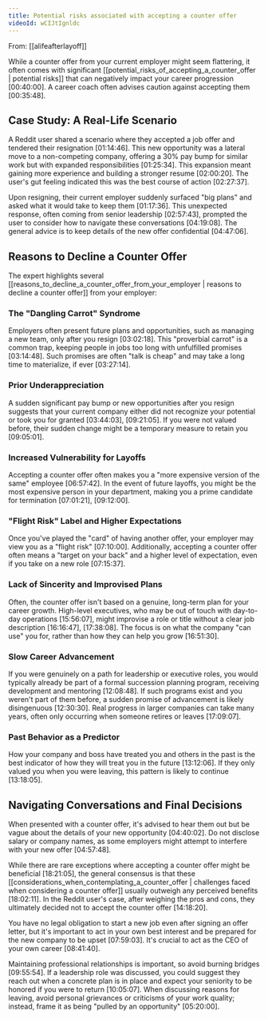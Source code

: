 ```yaml
---
title: Potential risks associated with accepting a counter offer
videoId: wCIJtIgnldc
---
```


From: [[alifeafterlayoff]] <br/> 

While a counter offer from your current employer might seem flattering, it often comes with significant [[potential_risks_of_accepting_a_counter_offer | potential risks]] that can negatively impact your career progression <a class="yt-timestamp" data-t="00:40:00">[00:40:00]</a>. A career coach often advises caution against accepting them <a class="yt-timestamp" data-t="00:35:48">[00:35:48]</a>.

## Case Study: A Real-Life Scenario

A Reddit user shared a scenario where they accepted a job offer and tendered their resignation <a class="yt-timestamp" data-t="01:14:46">[01:14:46]</a>. This new opportunity was a lateral move to a non-competing company, offering a 30% pay bump for similar work but with expanded responsibilities <a class="yt-timestamp" data-t="01:25:34">[01:25:34]</a>. This expansion meant gaining more experience and building a stronger resume <a class="yt-timestamp" data-t="02:00:20">[02:00:20]</a>. The user's gut feeling indicated this was the best course of action <a class="yt-timestamp" data-t="02:27:37">[02:27:37]</a>.

Upon resigning, their current employer suddenly surfaced "big plans" and asked what it would take to keep them <a class="yt-timestamp" data-t="01:17:36">[01:17:36]</a>. This unexpected response, often coming from senior leadership <a class="yt-timestamp" data-t="02:57:43">[02:57:43]</a>, prompted the user to consider how to navigate these conversations <a class="yt-timestamp" data-t="04:19:08">[04:19:08]</a>. The general advice is to keep details of the new offer confidential <a class="yt-timestamp" data-t="04:47:06">[04:47:06]</a>.

## Reasons to Decline a Counter Offer

The expert highlights several [[reasons_to_decline_a_counter_offer_from_your_employer | reasons to decline a counter offer]] from your employer:

### The "Dangling Carrot" Syndrome
Employers often present future plans and opportunities, such as managing a new team, only after you resign <a class="yt-timestamp" data-t="03:02:18">[03:02:18]</a>. This "proverbial carrot" is a common trap, keeping people in jobs too long with unfulfilled promises <a class="yt-timestamp" data-t="03:14:48">[03:14:48]</a>. Such promises are often "talk is cheap" and may take a long time to materialize, if ever <a class="yt-timestamp" data-t="03:27:14">[03:27:14]</a>.

### Prior Underappreciation
A sudden significant pay bump or new opportunities after you resign suggests that your current company either did not recognize your potential or took you for granted <a class="yt-timestamp" data-t="03:44:03">[03:44:03]</a>, <a class="yt-timestamp" data-t="09:21:05">[09:21:05]</a>. If you were not valued before, their sudden change might be a temporary measure to retain you <a class="yt-timestamp" data-t="09:05:01">[09:05:01]</a>.

### Increased Vulnerability for Layoffs
Accepting a counter offer often makes you a "more expensive version of the same" employee <a class="yt-timestamp" data-t="06:57:42">[06:57:42]</a>. In the event of future layoffs, you might be the most expensive person in your department, making you a prime candidate for termination <a class="yt-timestamp" data-t="07:01:21">[07:01:21]</a>, <a class="yt-timestamp" data-t="09:12:00">[09:12:00]</a>.

### "Flight Risk" Label and Higher Expectations
Once you've played the "card" of having another offer, your employer may view you as a "flight risk" <a class="yt-timestamp" data-t="07:10:00">[07:10:00]</a>. Additionally, accepting a counter offer often means a "target on your back" and a higher level of expectation, even if you take on a new role <a class="yt-timestamp" data-t="07:15:37">[07:15:37]</a>.

### Lack of Sincerity and Improvised Plans
Often, the counter offer isn't based on a genuine, long-term plan for your career growth. High-level executives, who may be out of touch with day-to-day operations <a class="yt-timestamp" data-t="15:56:07">[15:56:07]</a>, might improvise a role or title without a clear job description <a class="yt-timestamp" data-t="16:16:47">[16:16:47]</a>, <a class="yt-timestamp" data-t="17:38:08">[17:38:08]</a>. The focus is on what the company "can use" you for, rather than how they can help you grow <a class="yt-timestamp" data-t="16:51:30">[16:51:30]</a>.

### Slow Career Advancement
If you were genuinely on a path for leadership or executive roles, you would typically already be part of a formal succession planning program, receiving development and mentoring <a class="yt-timestamp" data-t="12:08:48">[12:08:48]</a>. If such programs exist and you weren't part of them before, a sudden promise of advancement is likely disingenuous <a class="yt-timestamp" data-t="12:30:30">[12:30:30]</a>. Real progress in larger companies can take many years, often only occurring when someone retires or leaves <a class="yt-timestamp" data-t="17:09:07">[17:09:07]</a>.

### Past Behavior as a Predictor
How your company and boss have treated you and others in the past is the best indicator of how they will treat you in the future <a class="yt-timestamp" data-t="13:12:06">[13:12:06]</a>. If they only valued you when you were leaving, this pattern is likely to continue <a class="yt-timestamp" data-t="13:18:05">[13:18:05]</a>.

## Navigating Conversations and Final Decisions

When presented with a counter offer, it's advised to hear them out but be vague about the details of your new opportunity <a class="yt-timestamp" data-t="04:40:02">[04:40:02]</a>. Do not disclose salary or company names, as some employers might attempt to interfere with your new offer <a class="yt-timestamp" data-t="04:57:48">[04:57:48]</a>.

While there are rare exceptions where accepting a counter offer might be beneficial <a class="yt-timestamp" data-t="18:21:05">[18:21:05]</a>, the general consensus is that these [[considerations_when_contemplating_a_counter_offer | challenges faced when considering a counter offer]] usually outweigh any perceived benefits <a class="yt-timestamp" data-t="18:02:11">[18:02:11]</a>. In the Reddit user's case, after weighing the pros and cons, they ultimately decided not to accept the counter offer <a class="yt-timestamp" data-t="14:18:20">[14:18:20]</a>.

You have no legal obligation to start a new job even after signing an offer letter, but it's important to act in your own best interest and be prepared for the new company to be upset <a class="yt-timestamp" data-t="07:59:03">[07:59:03]</a>. It's crucial to act as the CEO of your own career <a class="yt-timestamp" data-t="08:41:40">[08:41:40]</a>.

Maintaining professional relationships is important, so avoid burning bridges <a class="yt-timestamp" data-t="09:55:54">[09:55:54]</a>. If a leadership role was discussed, you could suggest they reach out when a concrete plan is in place and expect your seniority to be honored if you were to return <a class="yt-timestamp" data-t="10:05:07">[10:05:07]</a>. When discussing reasons for leaving, avoid personal grievances or criticisms of your work quality; instead, frame it as being "pulled by an opportunity" <a class="yt-timestamp" data-t="05:20:00">[05:20:00]</a>.